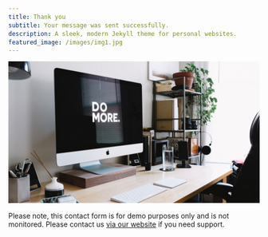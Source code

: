 ```yaml
---
title: Thank you
subtitle: Your message was sent successfully.
description: A sleek, modern Jekyll theme for personal websites.
featured_image: /images/img1.jpg
---
```


![](/images/demo/about.jpg)

Please note, this contact form is for demo purposes only and is not monitored. Please contact us [via our website](https://jekyllthemes.io) if you need support.